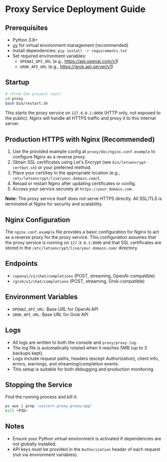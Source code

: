 # Proxy Service Deployment Guide

## Prerequisites
- Python 3.8+
- [uv](https://github.com/astral-sh/uv) for virtual environment management (recommended)
- Install dependencies: `pip install -r requirements.txt`
- Set required environment variables:
  - `OPENAI_API_URL` (e.g., https://api.openai.com/v1)
  - `GROK_API_URL` (e.g., https://grok.api.server/v1)

## Startup
```bash
# (From the project root)
cd proxy
bash bin/restart.sh
```

This starts the proxy service on `127.0.0.1:8000` (HTTP only, not exposed to the public). Nginx will handle all HTTPS traffic and proxy it to this internal server.

## Production HTTPS with Nginx (Recommended)
1. Use the provided example config at `proxy/doc/nginx.conf.example` to configure Nginx as a reverse proxy.
2. Obtain SSL certificates using Let's Encrypt (see `bin/letsencrypt-certbot.sh`) or your preferred method.
3. Place your cert/key in the appropriate location (e.g., `/etc/letsencrypt/live/your.domain.com/`).
4. Reload or restart Nginx after updating certificates or config.
5. Access your service securely at `https://your.domain.com`.

**Note:** The proxy service itself does not serve HTTPS directly. All SSL/TLS is terminated at Nginx for security and scalability.

## Nginx Configuration
The `nginx.conf.example` file provides a basic configuration for Nginx to act as a reverse proxy for the proxy service. This configuration assumes that the proxy service is running on `127.0.0.1:8000` and that SSL certificates are stored in the `/etc/letsencrypt/live/your.domain.com/` directory.

## Endpoints
- `/openai/v1/chat/completions` (POST, streaming, OpenAI-compatible)
- `/grok/v1/chat/completions` (POST, streaming, Grok-compatible)

## Environment Variables
- `OPENAI_API_URL`: Base URL for OpenAI API
- `GROK_API_URL`: Base URL for Grok API

## Logs
- All logs are written to both the console and `proxy/proxy.log`.
- The log file is automatically rotated when it reaches 5MB (up to 3 backups kept).
- Logs include request paths, headers (except Authorization), client info, errors, warnings, and streaming/completion events.
- This setup is suitable for both debugging and production monitoring.

## Stopping the Service
Find the running process and kill it:
```bash
ps aux | grep 'uvicorn proxy.proxy:app'
kill <PID>
```

## Notes
- Ensure your Python virtual environment is activated if dependencies are not globally installed.
- API keys must be provided in the `Authorization` header of each request (not via environment variables).
